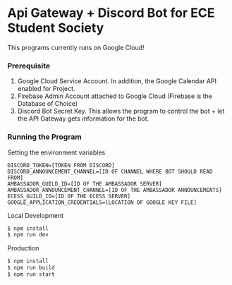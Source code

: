 # Api Gateway + Discord Bot for ECE Student Society

This programs currently runs on Google Cloud!

### Prerequisite
1. Google Cloud Service Account. In addition, the Google Calendar API enabled for Project.
2. Firebase Admin Account attached to Google Cloud (Firebase is the Database of Choice)
3. Discord Bot Secret Key. This allows the program to control the bot + let the API Gateway gets information for the bot.

### Running the Program

Setting the environment variables
```text
DISCORD_TOKEN=[TOKEN FROM DISCORD] 
DISCORD_ANNOUNCEMENT_CHANNEL=[ID OF CHANNEL WHERE BOT SHOULD READ FROM]
AMBASSADOR_GUILD_ID=[ID OF THE AMBASSADOR SERVER]
AMBASSADOR_ANNOUNCEMENT_CHANNEL=[ID OF THE AMBASSADOR ANNOUNCEMENTS]
ECESS_GUILD_ID=[ID OF THE ECESS SERVER]
GOOGLE_APPLICATION_CREDENTIALS=[LOCATION OF GOOGLE KEY FILE]
```

Local Development
```bash
$ npm install
$ npm run dev
```

Production
```bash
$ npm install
$ npm run build
$ npm run start
```
